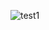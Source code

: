 ![test1](https://github.com/yeremiapane/ForYou/assets/101639911/aeaff98d-0863-4e0c-9ae1-2b1f9c8f1c79)
